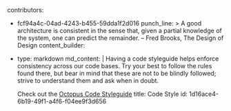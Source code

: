 contributors:
  - fcf94a4c-04ad-4243-b455-59dda1f2d016
punch_line: >
  A good architecture is consistent in the sense that, given a partial knowledge of the system, one
  can predict the remainder. – Fred Brooks, The Design of Design
content_builder:
  - 
    type: markdown
    md_content: |
      Having a code styleguide helps enforce consistency across our code bases. Try your best to follow the rules found there, but bear in mind that these are not to be blindly followed; strive to understand them and ask when in doubt.
      
      Check out the [Octopus Code Styleguide](https://github.com/octopuscreative/octopus-style)
title: Code Style
id: 1d16ace4-6b19-49f1-a4f6-f04ee9f3d656
